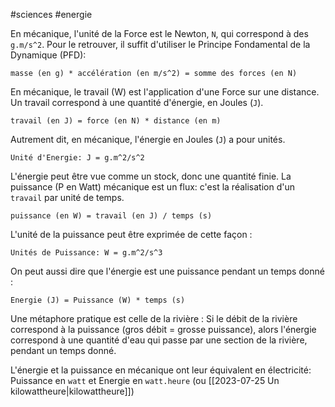#sciences #energie 

En mécanique, l'unité de la Force est le Newton, `N`, qui correspond à des `g.m/s^2`. Pour le retrouver, il suffit d'utiliser le Principe Fondamental de la Dynamique (PFD): 
```
masse (en g) * accélération (en m/s^2) = somme des forces (en N)
```

En mécanique, le travail (W) est l'application d'une Force sur une distance. Un travail correspond à une quantité d'énergie, en Joules (`J`).

```
travail (en J) = force (en N) * distance (en m)
```

Autrement dit, en mécanique, l'énergie en Joules (`J`) a pour unités.

```
Unité d'Energie: J = g.m^2/s^2
```

L'énergie peut être vue comme un stock, donc une quantité finie. La puissance (P en Watt) mécanique est un flux: c'est la réalisation d'un `travail` par unité de temps.

```
puissance (en W) = travail (en J) / temps (s)
```

L'unité de la puissance peut être exprimée de cette façon :

```
Unités de Puissance: W = g.m^2/s^3
```

On peut aussi dire que l'énergie est une puissance pendant un temps donné :

```
Energie (J) = Puissance (W) * temps (s)
```

Une métaphore pratique est celle de la rivière : Si le débit de la rivière correspond à la puissance (gros débit = grosse puissance), alors l'énergie correspond à une quantité d'eau qui passe par une section de la rivière, pendant un temps donné.

L'énergie et la puissance en mécanique ont leur équivalent en électricité: Puissance en `watt`
et Energie en `watt.heure` (ou [[2023-07-25 Un kilowattheure|kilowattheure]])